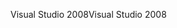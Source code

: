 <span data-ttu-id="f0865-101">Visual Studio 2008</span><span class="sxs-lookup"><span data-stu-id="f0865-101">Visual Studio 2008</span></span>